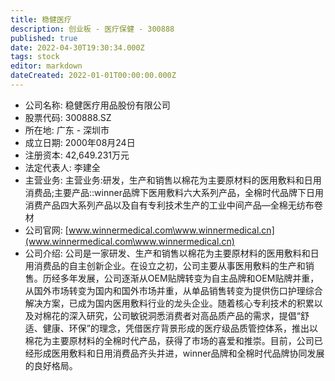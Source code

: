 ```yaml
---
title: 稳健医疗
description: 创业板 - 医疗保健 - 300888
published: true
date: 2022-04-30T19:30:34.000Z
tags: stock
editor: markdown
dateCreated: 2022-01-01T00:00:00.000Z
---
```


- 公司名称: 稳健医疗用品股份有限公司
- 股票代码: 300888.SZ
- 所在地: 广东 - 深圳市
- 成立日期: 2000年08月24日
- 注册资本: 42,649.231万元
- 法定代表人: 李建全
- 主营业务: 主营业务:研发，生产和销售以棉花为主要原材料的医用敷料和日用消费品;主要产品::winner品牌下医用敷料六大系列产品，全棉时代品牌下日用消费产品四大系列产品以及自有专利技术生产的工业中间产品—全棉无纺布卷材
- 公司官网: [www.winnermedical.com\www.winnermedical.cn](www.winnermedical.com\www.winnermedical.cn)
- 公司介绍: 公司是一家研发、生产和销售以棉花为主要原材料的医用敷料和日用消费品的自主创新企业。在设立之初，公司主要从事医用敷料的生产和销售。历经多年发展，公司逐渐从OEM贴牌转变为自主品牌和OEM贴牌并重，从国外市场转变为国内和国外市场并重，从单品销售转变为提供伤口护理综合解决方案，已成为国内医用敷料行业的龙头企业。随着核心专利技术的积累以及对棉花的深入研究，公司敏锐洞悉消费者对高品质产品的需求，提倡“舒适、健康、环保”的理念，凭借医疗背景形成的医疗级品质管控体系，推出以棉花为主要原材料的全棉时代产品，获得了市场的喜爱和推崇。目前，公司已经形成医用敷料和日用消费品齐头并进，winner品牌和全棉时代品牌协同发展的良好格局。



